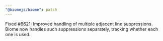 ```yaml
---
"@biomejs/biome": patch
---
```


Fixed [#6621](https://github.com/biomejs/biome/issues/6621): Improved handling
of multiple adjacent line suppressions. Biome now handles such suppressions
separately, tracking whether each one is used.
